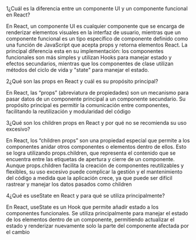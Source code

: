 1¿Cuál es la diferencia entre un componente UI y un componente funcional en React?

En React, un componente UI es cualquier componente que se encarga de renderizar elementos visuales en la interfaz de usuario, mientras que un componente funcional es un tipo específico de componente definido como una función de JavaScript que acepta props y retorna elementos React. La principal diferencia esta en su implementación: los componentes funcionales son más simples y utilizan Hooks para manejar estado y efectos secundarios, mientras que los componentes de clase utilizan métodos del ciclo de vida y "state" para manejar el estado.

2¿Qué son las props en React y cuál es su propósito principal?

En React, las “props” (abreviatura de propiedades) son un mecanismo para pasar datos de un componente principal a un componente secundario. Su propósito principal es permitir la comunicación entre componentes, facilitando la reutilización y modularidad del código

3¿Qué son los children props en React y por qué no se recomienda su uso excesivo?

En React, los “children props” son una propiedad especial que permite a los componentes anidar otros componentes o elementos dentro de ellos. Esto se logra utilizando props.children, que representa el contenido que se encuentra entre las etiquetas de apertura y cierre de un componente. Aunque props.children facilita la creación de componentes reutilizables y flexibles, su uso excesivo puede complicar la gestión y el mantenimiento del código a medida que la aplicación crece, ya que puede ser difícil rastrear y manejar los datos pasados como children

4¿Qué es useState en React y para qué se utiliza principalmente?

En React, useState es un Hook que permite añadir estado a los componentes funcionales. Se utiliza principalmente para manejar el estado de los elementos dentro de un componente, permitiendo actualizar el estado y renderizar nuevamente solo la parte del componente afectada por el cambio
